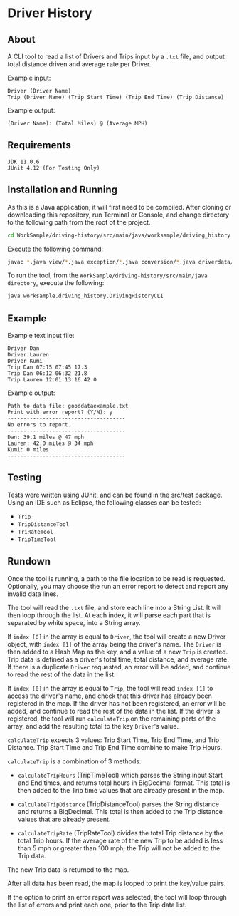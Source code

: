 # Driver History


## About

A CLI tool to read a list of Drivers and Trips input by a `.txt` file, and output total distance driven and average rate per Driver.

Example input:

```
Driver (Driver Name)
Trip (Driver Name) (Trip Start Time) (Trip End Time) (Trip Distance)
```

Example output:
```
(Driver Name): (Total Miles) @ (Average MPH)
```

## Requirements
```
JDK 11.0.6
JUnit 4.12 (For Testing Only)
```

## Installation and Running

As this is a Java application, it will first need to be compiled. After cloning or downloading this repository, run Terminal or Console, and change directory to the following path from the root of the project.

```Bash
cd WorkSample/driving-history/src/main/java/worksample/driving_history
```

Execute the following command:

```Bash
javac *.java view/*.java exception/*.java conversion/*.java driverdata/filereader/*.java driverdata/*.java
```

To run the tool, from the `WorkSample/driving-history/src/main/java directory`, execute the following:

```Bash
java worksample.driving_history.DrivingHistoryCLI
```

## Example

Example text input file:
```
Driver Dan
Driver Lauren
Driver Kumi
Trip Dan 07:15 07:45 17.3
Trip Dan 06:12 06:32 21.8
Trip Lauren 12:01 13:16 42.0
```

Example output:
```
Path to data file: gooddataexample.txt
Print with error report? (Y/N): y
-------------------------------------
No errors to report.
-------------------------------------
Dan: 39.1 miles @ 47 mph
Lauren: 42.0 miles @ 34 mph
Kumi: 0 miles
-------------------------------------
```
## Testing

Tests were written using JUnit, and can be found in the src/test package. Using an IDE such as Eclipse, the following classes can be tested:

- `Trip`
- `TripDistanceTool`
- `TriRateTool`
- `TripTimeTool`

## Rundown

Once the tool is running, a path to the file location to be read is requested. Optionally, you may choose the run an error report to detect and report any invalid data lines.

The tool will read the `.txt` file, and store each line into a String List.
It will then loop through the list. At each index, it will parse each part that is separated by white space, into a String array.

If `index [0]` in the array is equal to `Driver`, the tool will create a new Driver object, with `index [1]` of the array being the driver's name. The `Driver` is then added to a Hash Map as the key, and a value of a new `Trip` is created. Trip data is defined as a driver's total time, total distance, and average rate. If there is a duplicate `Driver` requested, an error will be added, and continue to read the rest of the data in the list.

If `index [0]` in the array is equal to `Trip`, the tool will read `index [1]` to access the driver's name, and check that this driver has already been registered in the map. If the driver has not been registered, an error will be added, and continue to read the rest of the data in the list. If the driver is registered, the tool will run `calculateTrip` on the remaining parts of the array, and add the resulting total to the key `Driver`'s value.

`calculateTrip` expects 3 values: Trip Start Time, Trip End Time, and Trip Distance. Trip Start Time and Trip End Time combine to make Trip Hours.

`calculateTrip` is a combination of 3 methods:

- `calculateTripHours` (TripTimeTool) which parses the String input Start and End times, and returns total hours in BigDecimal format. This total is then added to the Trip time values that are already present in the map.

- `calculateTripDistance` (TripDistanceTool) parses the String distance and returns a BigDecimal. This total is then added to the Trip distance values that are already present.

- `calculateTripRate` (TripRateTool) divides the total Trip distance by the total Trip hours. If the average rate of the new Trip to be added is less than 5 mph or greater than 100 mph, the Trip will not be added to the Trip data.

The new Trip data is returned to the map.

After all data has been read, the map is looped to print the key/value pairs.

If the option to print an error report was selected, the tool will loop through the list of errors and print each one, prior to the Trip data list.

